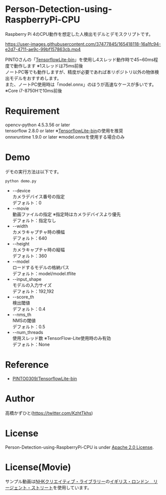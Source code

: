 # Person-Detection-using-RaspberryPi-CPU
Raspberry Pi 4のCPU動作を想定した人検出モデルとデモスクリプトです。<br>

https://user-images.githubusercontent.com/37477845/165418118-16a1fc94-e2d7-4711-ae9c-99bf157863cb.mp4

PINTOさんの「[TensorflowLite-bin](https://github.com/PINTO0309/TensorflowLite-bin)」を使用し4スレッド動作時で45~60ms程度で動作します ※1スレッドは75ms前後<br>
ノートPC等でも動作しますが、精度が必要であれば本リポジトリ以外の物体検出モデルをおすすめします。<br>
また、ノートPC使用時は「model.onnx」のほうが高速なケースが多いです。※Core i7-8750Hで10ms前後

# Requirement 
opencv-python 4.5.3.56 or later<br>
tensorflow 2.8.0 or later ※[TensorflowLite-bin](https://github.com/PINTO0309/TensorflowLite-bin)の使用を推奨<br>
onnxruntime 1.9.0 or later ※model.onnxを使用する場合のみ

# Demo
デモの実行方法は以下です。
```bash
python demo.py
```
* --device<br>
カメラデバイス番号の指定<br>
デフォルト：0
* --movie<br>
動画ファイルの指定 ※指定時はカメラデバイスより優先<br>
デフォルト：指定なし
* --width<br>
カメラキャプチャ時の横幅<br>
デフォルト：640
* --height<br>
カメラキャプチャ時の縦幅<br>
デフォルト：360
* --model<br>
ロードするモデルの格納パス<br>
デフォルト：model/model.tflite
* --input_shape<br>
モデルの入力サイズ<br>
デフォルト：192,192
* --score_th<br>
検出閾値<br>
デフォルト：0.4
* --nms_th<br>
NMSの閾値<br>
デフォルト：0.5
* --num_threads<br>
使用スレッド数 ※TensorFlow-Lite使用時のみ有効<br>
デフォルト：None

# Reference
* [PINTO0309/TensorflowLite-bin](https://github.com/PINTO0309/TensorflowLite-bin)

# Author
高橋かずひと(https://twitter.com/KzhtTkhs)
 
# License 
Person-Detection-using-RaspberryPi-CPU is under [Apache 2.0 License](LICENSE).

# License(Movie)
サンプル動画は[NHKクリエイティブ・ライブラリー](https://www.nhk.or.jp/archives/creative/)の[イギリス・ロンドン　リージェント・ストリート](https://www2.nhk.or.jp/archives/creative/material/view.cgi?m=D0002160979_00000)を使用しています。
